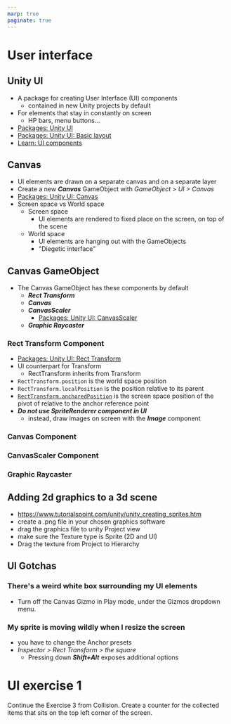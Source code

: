 ```yaml
---
marp: true
paginate: true
---
```

<!-- headingDivider: 3 -->
<!-- class: default -->

# User interface

## Unity UI

* A package for creating User Interface (UI) components
  * contained in new Unity projects by default
* For elements that stay in constantly on screen
  * HP bars, menu buttons...
* [Packages: Unity UI](https://docs.unity3d.com/Packages/com.unity.ugui@1.0/manual/index.html)
* [Packages: Unity UI: Basic layout](https://docs.unity3d.com/Packages/com.unity.ugui@1.0/manual/UIBasicLayout.html)
* [Learn: UI components](https://learn.unity.com/tutorial/ui-components#5c7f8528edbc2a002053b4d0)


## Canvas
* UI elements are drawn on a separate canvas and on a separate layer
* Create a new ***Canvas*** GameObject with *GameObject > UI > Canvas*
* [Packages: Unity UI: Canvas](https://docs.unity3d.com/Packages/com.unity.ugui@1.0/manual/UICanvas.html)
* Screen space vs World space 
  * Screen space
    * UI elements are rendered to fixed place on the screen, on top of the scene
  * World space
    * UI elements are hanging out with the GameObjects
    * "Diegetic interface"


## Canvas GameObject

* The Canvas GameObject has these components by default
  * ***Rect Transform***
  * ***Canvas***
  * ***CanvasScaler***
    * [Packages: Unity UI: CanvasScaler](https://docs.unity3d.com/Packages/com.unity.ugui@1.0/manual/script-CanvasScaler.html)
  * ***Graphic Raycaster***

### Rect Transform Component

* [Packages: Unity UI: Rect Transform](https://docs.unity3d.com/Packages/com.unity.ugui@1.0/manual/class-RectTransform.html)
* UI counterpart for Transform
  * RectTransform inherits from Transform
* `RectTransform.position` is the world space position
* `RectTransform.localPosition` is the position relative to its parent
* [`RectTransform.anchoredPosition`](https://docs.unity3d.com/ScriptReference/RectTransform-anchoredPosition.html) is the screen space position of the pivot of relative to the anchor reference point
* ***Do not use SpriteRenderer component in UI***
  * instead, draw images on screen with the ***Image*** component

<!-- _footer: "[Unity forums: anchoredPosition vs localPosition vs pivotPosition](https://forum.unity.com/threads/difference-between-all-anchoredposition-localposition-and-pivotposition.903722/)" -->

### Canvas Component

### CanvasScaler Component

### Graphic Raycaster




## Adding 2d graphics to a 3d scene

* https://www.tutorialspoint.com/unity/unity_creating_sprites.htm
* create a .png file in your chosen graphics software
* drag the graphics file to unity Project view
* make sure the Texture type is Sprite (2D and UI)
* Drag the texture from Project to Hierarchy

## UI Gotchas

### There's a weird white box surrounding my UI elements

* Turn off the Canvas Gizmo in Play mode, under the Gizmos dropdown menu.

### My sprite is moving wildly when I resize the screen

* you have to change the Anchor presets
* *Inspector > Rect Transform > the square* 
  * Pressing down ***Shift+Alt*** exposes additional options

# UI exercise 1

Continue the Exercise 3 from Collision. Create a counter for the collected items that sits on the top left corner of the screen.




